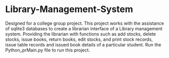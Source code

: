 # Library-Management-System
Designed for a college group project. This project works with the assistance of sqlite3 databases to create a librarian interface of a Library management system. Providing the librarian with functions such as add stocks, delete stocks, issue books, return books, edit stocks, and print stock records, issue table records and issued book details of a particular student.
Run the Python_prMain.py file to run this project.
